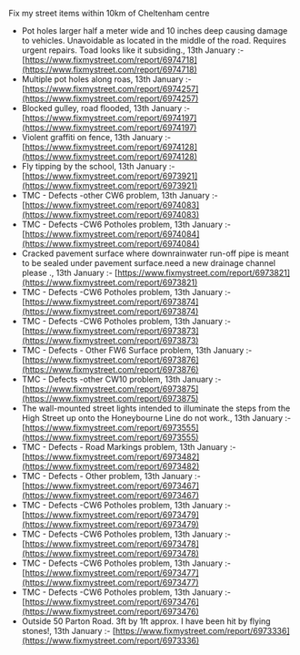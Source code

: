 Fix my street items within 10km of Cheltenham centre

<!-- fix_marker starts -->

- Pot holes larger half a meter wide and 10 inches deep causing damage to vehicles. Unavoidable as located in the middle of the road. Requires urgent repairs. Toad looks like it subsiding., 13th January :- [https://www.fixmystreet.com/report/6974718](https://www.fixmystreet.com/report/6974718)
- Multiple pot holes along roas, 13th January :- [https://www.fixmystreet.com/report/6974257](https://www.fixmystreet.com/report/6974257)
- Blocked gulley, road flooded, 13th January :- [https://www.fixmystreet.com/report/6974197](https://www.fixmystreet.com/report/6974197)
- Violent graffiti on fence, 13th January :- [https://www.fixmystreet.com/report/6974128](https://www.fixmystreet.com/report/6974128)
- Fly tipping by the school, 13th January :- [https://www.fixmystreet.com/report/6973921](https://www.fixmystreet.com/report/6973921)
- TMC - Defects -other CW6 problem, 13th January :- [https://www.fixmystreet.com/report/6974083](https://www.fixmystreet.com/report/6974083)
- TMC - Defects -CW6 Potholes  problem, 13th January :- [https://www.fixmystreet.com/report/6974084](https://www.fixmystreet.com/report/6974084)
- Cracked pavement surface where downrainwater run-off pipe is meant to be sealed under pavement surface.need a new drainage channel please ., 13th January :- [https://www.fixmystreet.com/report/6973821](https://www.fixmystreet.com/report/6973821)
- TMC - Defects -CW6 Potholes  problem, 13th January :- [https://www.fixmystreet.com/report/6973874](https://www.fixmystreet.com/report/6973874)
- TMC - Defects -CW6 Potholes  problem, 13th January :- [https://www.fixmystreet.com/report/6973873](https://www.fixmystreet.com/report/6973873)
- TMC - Defects - Other FW6  Surface problem, 13th January :- [https://www.fixmystreet.com/report/6973876](https://www.fixmystreet.com/report/6973876)
- TMC - Defects -other CW10 problem, 13th January :- [https://www.fixmystreet.com/report/6973875](https://www.fixmystreet.com/report/6973875)
- The wall-mounted street lights intended to illuminate the steps from the High Street up onto the Honeybourne Line do not work., 13th January :- [https://www.fixmystreet.com/report/6973555](https://www.fixmystreet.com/report/6973555)
- TMC - Defects - Road Markings problem, 13th January :- [https://www.fixmystreet.com/report/6973482](https://www.fixmystreet.com/report/6973482)
- TMC - Defects - Other problem, 13th January :- [https://www.fixmystreet.com/report/6973467](https://www.fixmystreet.com/report/6973467)
- TMC - Defects -CW6 Potholes  problem, 13th January :- [https://www.fixmystreet.com/report/6973479](https://www.fixmystreet.com/report/6973479)
- TMC - Defects -CW6 Potholes  problem, 13th January :- [https://www.fixmystreet.com/report/6973478](https://www.fixmystreet.com/report/6973478)
- TMC - Defects -CW6 Potholes  problem, 13th January :- [https://www.fixmystreet.com/report/6973477](https://www.fixmystreet.com/report/6973477)
- TMC - Defects -CW6 Potholes  problem, 13th January :- [https://www.fixmystreet.com/report/6973476](https://www.fixmystreet.com/report/6973476)
- Outside 50 Parton Road. 3ft by 1ft approx. I have been hit by flying stones!, 13th January :- [https://www.fixmystreet.com/report/6973336](https://www.fixmystreet.com/report/6973336)

<!-- fix_marker ends -->